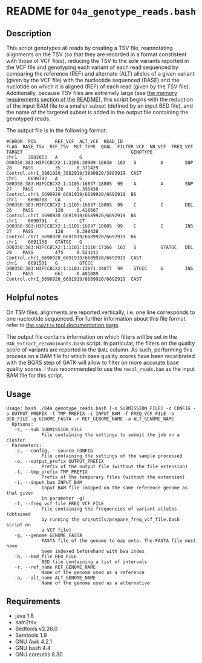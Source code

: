 README for ``04a_genotype_reads.bash``
======================================

Description
-----------

This script genotypes all reads by creating a TSV file, reannotating alignments on the TSV (so that they are recorded in a format constistent with those of VCF files), reducing the TSV to the sole variants reported in the VCF file and genotyping each variant of each read sequenced by comparing the reference (REF) and alternate (ALT) alleles of a given variant (given by the VCF file) with the nucleotide sequenced (BASE) and the nuclotide on which it is aligned (REF) of each read (given by the TSV file).
Additionally, because TSV files are extremely large (see [the memory requirements section of the README](https://github.com/MaudGautier/detect-recombinants-in-F1#memory-requirements)), this script begins with the reduction of the input BAM file to a smaller subset (defined by an input BED file), and the name of the targeted subset is added in the output file containing the genotyped reads.

The output file is in the following format:
```
#CHROM  POS		  REF_VCF  ALT_VCF  READ_ID                                  FLAG  BASE_TSV  REF_TSV  MUT_TYPE  QUAL  FILTER_VCF  NB_VCF  FREQ_VCF  TARGET                                        GENOTYPE
chr1    3882053	  A        G        D00350:383:H3FCCBCX2:1:2208:20909:16630  163   G         A        SNP       28    PASS        35      0.371429  Control.chr1_3881920_3882919/3880920/3883919  CAST
chr1    6690792	  A        G        D00350:383:H3FCCBCX2:1:1105:16837:18805  99    A         A        SNP       27    PASS        128     0.398438  Control.chr1_6690920_6691919/6689920/6692919  B6
chr1    6690788	  CA       C        D00350:383:H3FCCBCX2:1:1105:16837:18805  99    C         C        DEL       26    PASS        120     0.416667  Control.chr1_6690920_6691919/6689920/6692919  B6
chr1    6690791	  C        CT       D00350:383:H3FCCBCX2:1:1105:16837:18805  99    C         C        INS       27    PASS        128     0.398438  Control.chr1_6690920_6691919/6689920/6692919  B6
chr1	6691168	  GTATGC   G		D00350:383:H3FCCBCX2:1:1101:13116:17366  163   G		 GTATGC	  DEL		29	  PASS		  475	  0.524211  Control.chr1_6690920_6691919/6689920/6692919  CAST
chr1	6691501	  G		   GTCCC	D00350:383:H3FCCBCX2:1:1101:13871:34877  99    GTCCC	 G		  INS		21	  PASS		  661	  0.481089  Control.chr1_6690920_6691919/6689920/6692919  CAST
```


Helpful notes
-------------

On TSV files, alignments are reported vertically, i.e. one line corresponds to one nucleotide sequenced. For further information about this file format, refer to [the ``sam2tsv`` tool documentation page](http://lindenb.github.io/jvarkit/Sam2Tsv.html).

The output file contains information on which filters will be set in the ``04b_extract_recombinants.bash`` script. In particular, the filters on the quality score of variants are reported in the ``QUAL`` column. As such, performing this process on a BAM file for which base quality scores have been recalibrated with the BQRS step of GATK will allow to filter on more accurate base quality scores. I thus recommended to use the ``recal_reads.bam`` as the input BAM file for this script.


Usage
-----

```
Usage: bash ./04a_genotype_reads.bash [-s SUBMISSION_FILE] -c CONFIG -o OUTPUT_PREFIX -t TMP_PREFIX -i INPUT_BAM -f FREQ_VCF_FILE -b BED_FILE -g GENOME_FASTA -r REF_GENOME_NAME -a ALT_GENOME_NAME 
  Options:
   -s, --sub SUBMISSION_FILE
             File containing the settings to submit the job on a cluster
  Parameters:
   -c, --config, --source CONFIG
             File containing the settings of the sample processed
   -o, --output_prefix OUTPUT_PREFIX
             Prefix of the output file (without the file extension)
   -t, --tmp_prefix TMP_PREFIX
             Prefix of the temporary files (without the extension)
   -i, --input_bam INPUT_BAM
             Input BAM file (mapped on the same reference genome as that given
             in parameter -g)
   -f, --freq_vcf_file FREQ_VCF_FILE
             File containing the frequencies of variant alleles (obtained 
             by running the src/utils/prepare_freq_vcf_file.bash script on
             a VCF file)
   -g, --genome GENOME_FASTA
             FASTA file of the genome to map onto. The FASTA file must have 
             been indexed beforehand with bwa index
   -b, --bed_file BED_FILE
             BED file containing a list of intervals
   -r, --ref_name REF_GENOME_NAME
             Name of the genome used as a reference
   -a, --alt_name ALT_GENOME_NAME
             Name of the genome used as a alternative
```


Requirements
------------

* java 1.8
* sam2tsv
* Bedtools v2.26.0
* Samtools 1.9
* GNU Awk 4.2.1
* GNU bash 4.4
* GNU coreutils 8.30

